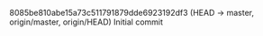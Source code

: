 8085be810abe15a73c511791879dde6923192df3 (HEAD -> master, origin/master, origin/HEAD) Initial commit
